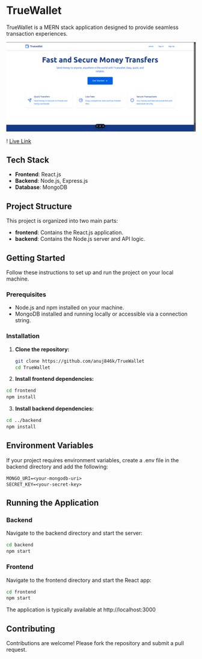 # TrueWallet

TrueWallet is a MERN stack application designed to provide seamless transaction experiences.

![alt text](image.png)

! [Live Link](https://true-wallet-zeta.vercel.app/)


## Tech Stack

- **Frontend**: React.js
- **Backend**: Node.js, Express.js
- **Database**: MongoDB

## Project Structure

This project is organized into two main parts:

- **frontend**: Contains the React.js application.
- **backend**: Contains the Node.js server and API logic.

## Getting Started

Follow these instructions to set up and run the project on your local machine.

### Prerequisites

- Node.js and npm installed on your machine.
- MongoDB installed and running locally or accessible via a connection string.

### Installation

1. **Clone the repository:**

   ```bash
   git clone https://github.com/anuj846k/TrueWallet
   cd TrueWallet

   ```

2. **Install frontend dependencies:**

```bash
cd frontend
npm install
```

3. **Install backend dependencies:**

```bash
cd ../backend
npm install
```

## Environment Variables

If your project requires environment variables, create a .env file in the backend directory and add the following:

```
MONGO_URI=<your-mongodb-uri>
SECRET_KEY=<your-secret-key>
```

## Running the Application

### Backend

Navigate to the backend directory and start the server:

```bash
cd backend
npm start
```

### Frontend

Navigate to the frontend directory and start the React app:

```bash
cd frontend
npm start
```

The application is typically available at http://localhost:3000

## Contributing

Contributions are welcome! Please fork the repository and submit a pull request.
